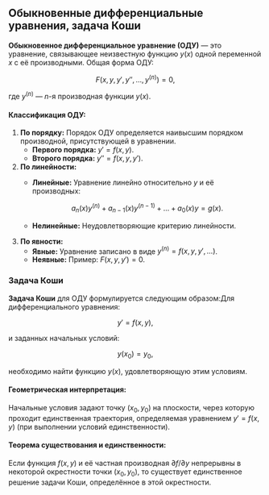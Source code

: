 ## Обыкновенные дифференциальные уравнения, задача Коши

**Обыкновенное дифференциальное уравнение (ОДУ)** — это уравнение, связывающее неизвестную функцию $y(x)$ одной переменной $x$ с её производными. Общая форма ОДУ:

$$
F\left(x, y, y', y'', \dots, y^{(n)}\right) = 0,
$$

где $y^{(n)}$ — $n$-я производная функции $y(x)$.

#### Классификация ОДУ:

1. 
   **По порядку:** Порядок ОДУ определяется наивысшим порядком производной, присутствующей в уравнении.
   - **Первого порядка:** $y' = f(x, y)$.
   - **Второго порядка:** $y'' = f(x, y, y')$.
2. **По линейности:**
   - **Линейные:** Уравнение линейно относительно $y$ и её производных:

     $$
     a_n(x)y^{(n)} + a_{n-1}(x)y^{(n-1)} + \dots + a_0(x)y = g(x).
     $$
   - **Нелинейные:** Неудовлетворяющие критерию линейности.
3. **По явности:**
   - **Явные:** Уравнение записано в виде $y^{(n)} = f(x, y, y', \dots)$.
   - **Неявные:** Пример: $F(x, y, y') = 0$.

### Задача Коши

**Задача Коши** для ОДУ формулируется следующим образом:Для дифференциального уравнения:

$$
y' = f(x, y),
$$

и заданных начальных условий:

$$
y(x_0) = y_0,
$$

необходимо найти функцию $y(x)$, удовлетворяющую этим условиям.

#### Геометрическая интерпретация:

Начальные условия задают точку $(x_0, y_0)$ на плоскости, через которую проходит единственная траектория, определяемая уравнением $y' = f(x, y)$ (при выполнении условий единственности).

#### Теорема существования и единственности:

Если функция $f(x, y)$ и её частная производная $\partial f / \partial y$ непрерывны в некоторой окрестности точки $(x_0, y_0)$, то существует единственное решение задачи Коши, определённое в этой окрестности.